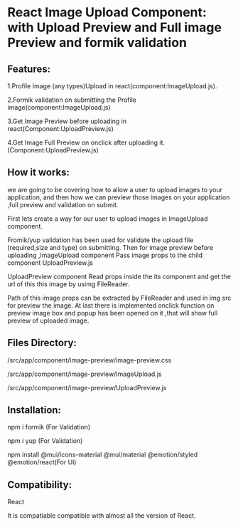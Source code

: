 # React Image Upload Component: with Upload Preview and Full image Preview and formik validation

## Features:
1.Profile Image (any types)Upload in react(component:ImageUpload.js).

2.Formik validation on submitting the Profile image(component:ImageUpload.js)

3.Get Image Preview before uploading in react(Component:UploadPreview.js)

4.Get Image Full Preview on onclick after uploading it.(Component:UploadPreview.js)

 ## How it works:
we are going to be covering how to allow a user to upload images to your application, and then how we can preview those images on your application ,full preview and validation on submit.

First lets create a way for our user to upload images in ImageUpload component.

Fromik/yup validation has been used for validate the upload file (required,size and type) on submitting.
Then for image preview before uploading ,ImageUpload component Pass image props to the child  component UploadPreview.js

UploadPreview component Read props inside the its component and get the url of this this image by usimg FileReader.

Path of this image props can be extracted by FileReader and used in img src for preview the image.
At last there is implemented onclick function on preview image box and popup has been opened on it ,that will show full preview of uploaded image.


## Files Directory:
/src/app/component/image-preview/image-preview.css

/src/app/component/image-preview/ImageUpload.js

/src/app/component/image-preview/UploadPreview.js

## Installation:
npm i formik (For Validation)

npm i yup (For Validation)

npm install @mui/icons-material @mui/material @emotion/styled @emotion/react(For Ui)

## Compatibility:
React

It is compatiable compatible  with almost all  the version of React.





